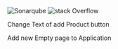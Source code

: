 ![Sonarqube](https://sonarqube.loves.cloud/api/project_badges/quality_gate?project=RILW)
![stack Overflow](http://lmsotfy.com/so.png)

Change Text of add Product button

Add new Empty page to Application

